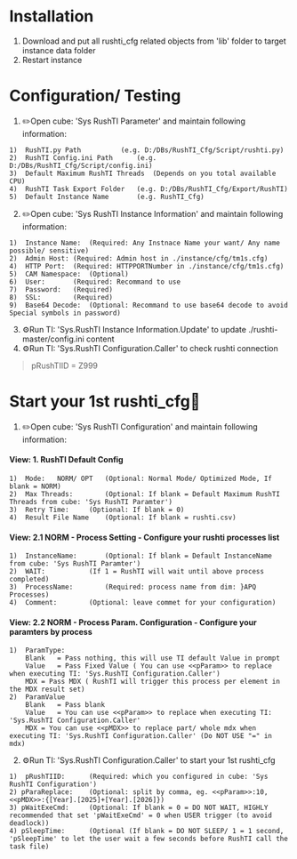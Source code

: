 # Installation

1. Download and put all rushti_cfg related objects from 'lib' folder to target instance data folder
2. Restart instance

# Configuration/ Testing
1. ✏️Open cube: 'Sys RushTI Parameter' and maintain following information:
>
	1)	RushTI.py Path 			(e.g. D:/DBs/RushTI_Cfg/Script/rushti.py)
	2)	RushTI Config.ini Path 		(e.g. D:/DBs/RushTI_Cfg/Script/config.ini)
   	3) 	Default Maximum RushTI Threads 	(Depends on you total available CPU)
	4) 	RushTI Task Export Folder 	(e.g. D:/DBs/RushTI_Cfg/Export/RushTI)
	5) 	Default Instance Name 		(e.g. RushTI_Cfg)
>
2. ✏️Open cube: 'Sys RushTI Instance Information' and maintain following information:
>
	1)	Instance Name:	(Required: Any Instnace Name your want/ Any name possible/ sensitive)
	2)	Admin Host:	(Required: Admin host in ./instance/cfg/tm1s.cfg)
	4)	HTTP Port:	(Required: HTTPPORTNumber in ./instance/cfg/tm1s.cfg)
	5)	CAM Namespace:	(Optional)
	6)	User:		(Required: Recommand to use 
	7)	Password:	(Required)
	8)	SSL: 		(Required)
	9)	Base64 Decode:	(Optional: Recommand to use base64 decode to avoid Special symbols in password)
>
3. ⚙️Run TI: 'Sys.RushTI Instance Information.Update' to update ./rushti-master/config.ini content
4. ⚙️Run TI: 'Sys.RushTI Configuration.Caller' to check rushti connection
>
>	pRushTIID = Z999
>
# Start your 1st rushti_cfg💪
1. ✏️Open cube: 'Sys RushTI Configuration' and maintain following information:
#### View: 1. RushTI Default Config
>
	1)	Mode:	NORM/ OPT	(Optional: Normal Mode/ Optimized Mode, If blank = NORM)
	2)	Max Threads: 		(Optional: If blank = Default Maximum RushTI Threads from cube: 'Sys RushTI Paramter')
	3) 	Retry Time:		(Optional: If blank = 0)
	4)	Result File Name	(Optional: If blank = rushti.csv)
>
#### View: 2.1 NORM - Process Setting - Configure your rushti processes list
>
	1) 	InstanceName:		(Optional: If blank = Default InstanceName from cube: 'Sys RushTI Paramter')
	2)	WAIT:			(If 1 = RushTI will wait until above process completed)
	3)	ProcessName:		(Required: process name from dim: }APQ Processes)
	4)	Comment:		(Optional: leave commet for your configuration)
>
#### View: 2.2 NORM - Process Param. Configuration - Configure your paramters by process
>	
	1) 	ParamType:
		Blank 	= Pass nothing, this will use TI default Value in prompt
		Value 	= Pass Fixed Value ( You can use <<pParam>> to replace when executing TI: 'Sys.RushTI Configuration.Caller')
		MDX	= Pass MDX ( RushTI will trigger this process per element in the MDX result set)
	2) 	ParamValue
		Blank 	= Pass blank
		Value 	= You can use <<pParam>> to replace when executing TI: 'Sys.RushTI Configuration.Caller'
		MDX	= You can use <<pMDX>> to replace part/ whole mdx when executing TI: 'Sys.RushTI Configuration.Caller' (Do NOT USE "=" in mdx)

>
2. ⚙️Run TI: 'Sys.RushTI Configuration.Caller' to start your 1st rushti_cfg
>
	1)  pRushTIID: 		(Required: which you configured in cube: 'Sys RushTI Configuration')
 	2) pParaReplace: 	(Optional: split by comma, eg. <<pParam>>:10, <<pMDX>>:{[Year].[2025]+[Year].[2026]})
  	3) pWaitExeCmd: 	(Optional: If blank = 0 = DO NOT WAIT, HIGHLY recommended that set 'pWaitExeCmd' = 0 when USER trigger (to avoid deadlock))
   	4) pSleepTime: 		(Optional (If blank = DO NOT SLEEP/ 1 = 1 second, 'pSleepTime' to let the user wait a few seconds before RushTI call the task file)
>
